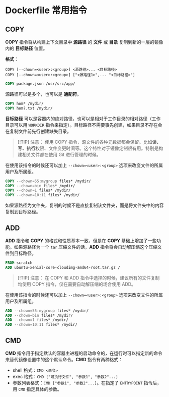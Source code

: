 # Dockerfile 常用指令


## COPY

**COPY** 指令将从构建上下文目录中 **源路径** 的 **文件** 或 **目录** 复制到新的一层的镜像内的 **目标路径** 位置。

**格式**：

`COPY [--chown=<user>:<group>] <源路径>... <目标路径>`   
`COPY [--chown=<user>:<group>] ["<源路径1>",... "<目标路径>"]`


```Dockerfile
COPY package.json /usr/src/app/
```

源路径可以是多个，也可以是 **通配符**。

```Dockerfile
COPY hom* /mydir/
COPY hom?.txt /mydir/
```

**目标路径** 可以是容器内的绝对路径，也可以是相对于工作目录的相对路径（工作目录可以用 `WORKDIR` 指令来指定）。目标路径不需要事先创建，如果目录不存在会在复制文件前先行创建缺失目录。

> [!TIP] 注意：
> 使用 COPY 指令，源文件的各种元数据都会保留。比如**读、写、执行**权限、文件变更时间等。这个特性对于镜像定制很有用。特别是构建相关文件都在使用 Git 进行管理的时候。

在使用该指令的时候还可以加上 `--chown=<user>:<group>` 选项来改变文件的所属用户及所属组。


```Dockerfile
COPY --chown=55:mygroup files* /mydir/
COPY --chown=bin files* /mydir/
COPY --chown=1 files* /mydir/
COPY --chown=10:11 files* /mydir/
```
如果源路径为文件夹，复制的时候不是直接复制该文件夹，而是将文件夹中的内容复制到目标路径。

## ADD 
**ADD** 指令和 **COPY** 的格式和性质基本一致，但是在 **COPY** 基础上增加了一些功能。如果源路径为一个 `tar` 压缩文件的话，**ADD** 指令将会自动解压缩这个压缩文件到目标路径。

```Dockerfile
FROM scratch
ADD ubuntu-xenial-core-cloudimg-amd64-root.tar.gz /
```

> [!TIP] 注意：
> 在 COPY 和 ADD 指令中选择的时候，建议所有的文件复制均使用 COPY 指令，仅在需要自动解压缩的场合使用 ADD。

在使用该指令的时候还可以加上 `--chown=<user>:<group>` 选项来改变文件的所属用户及所属组。


```Dockerfile
ADD --chown=55:mygroup files* /mydir/
ADD --chown=bin files* /mydir/
ADD --chown=1 files* /mydir/
ADD --chown=10:11 files* /mydir/
```

## CMD

**CMD** 指令用于指定默认的容器主进程的启动命令的，在运行时可以指定新的命令来替代镜像设置中的这个默认命令。**CMD** 指令有两种格式：
- shell 格式：`CMD <命令>`
- exec 格式：`CMD ["可执行文件", "参数1", "参数2"...]`
- 参数列表格式：`CMD ["参数1", "参数2"...]`。在指定了 `ENTRYPOINT` 指令后，用 `CMD` 指定具体的参数。